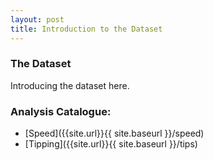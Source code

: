 ```yaml
---
layout: post
title: Introduction to the Dataset
---
```



### The Dataset

Introducing the dataset here.

### Analysis Catalogue:
- [Speed]({{site.url}}{{ site.baseurl }}/speed)
- [Tipping]({{site.url}}{{ site.baseurl }}/tips)
